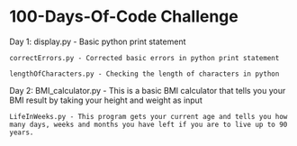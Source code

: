 # 100-Days-Of-Code Challenge
Day 1:
    display.py - Basic python print statement

    correctErrors.py - Corrected basic errors in python print statement

    lengthOfCharacters.py - Checking the length of characters in python

Day 2:
    BMI_calculator.py - This is a basic BMI calculator that tells you your BMI result by taking your height and weight as input

    LifeInWeeks.py - This program gets your current age and tells you how many days, weeks and months you have left if you are to live up to 90 years.
